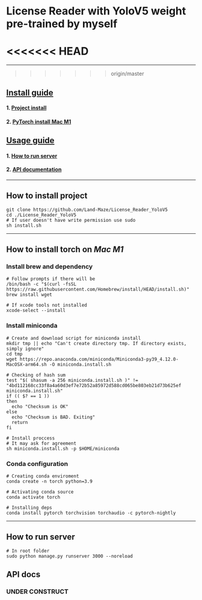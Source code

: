 # License Reader with YoloV5 weight pre-trained by myself

<<<<<<< HEAD
=======
---

>>>>>>> origin/master
## [Install guide](#install_guide)
#### 1. [Project install](#project_install)
#### 2. [PyTorch install Mac M1](#torch_mac_install)

## [Usage guide]()
#### 1. [How to run server](#django_run)
#### 2. [API documentation](#api_docs)

---

<a name="install_guide"></a>

<a name="project_install"><h2>How to install project</h2></a>

```shell
git clone https://github.com/Land-Maze/License_Reader_YoloV5
cd ./License_Reader_YoloV5
# If user doesn't have write permission use sudo
sh install.sh
```

---

<a name="torch_mac_install"><h2>How to install **torch** on *Mac M1*</h2></a>

### Install brew and dependency

```shell
# Follow prompts if there will be
/bin/bash -c "$(curl -fsSL https://raw.githubusercontent.com/Homebrew/install/HEAD/install.sh)"
brew install wget

# If xcode tools not installed
xcode-select --install
```

### Install miniconda

```shell
# Create and download script for miniconda install
mkdir tmp || echo "Can't create directory tmp. If directory exists, simply ignore"
cd tmp
wget https://repo.anaconda.com/miniconda/Miniconda3-py39_4.12.0-MacOSX-arm64.sh -O miniconda.install.sh

# Checking of hash sum
test "$( shasum -a 256 miniconda.install.sh )" != "4bd112168cc33f8a4a60d3ef7e72b52a85972d588cd065be803eb21d73b625ef  miniconda.install.sh"
if (( $? == 1 ))
then
  echo "Checksum is OK"
else
  echo "Checksum is BAD. Exiting"
  return
fi

# Install proccess
# It may ask for agreement
sh miniconda.install.sh -p $HOME/miniconda
```

### Conda configuration

```shell
# Creating conda enviroment
conda create -n torch python=3.9

# Activating conda source
conda activate torch

# Installing deps
conda install pytorch torchvision torchaudio -c pytorch-nightly
```

---

<a name="django_run"><h2>How to run server</h2></a>

```shell
# In root folder
sudo python manage.py runserver 3000 --noreload
```

<a name="api_docs"><h2>API docs</h2></a>

### **UNDER CONSTRUCT**
